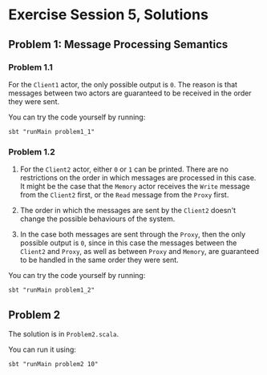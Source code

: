 # Exercise Session 5, Solutions

## Problem 1: Message Processing Semantics

### Problem 1.1

For the `Client1` actor, the only possible output is `0`. The reason is that messages between two actors are guaranteed to be received in the order they were sent.

You can try the code yourself by running:
```
sbt "runMain problem1_1"
```

### Problem 1.2

1. For the `Client2` actor, either `0` or `1` can be printed. There are no restrictions on the order in which messages are processed in this case. It might be the case that the `Memory` actor receives the `Write` message from the `Client2` first, or the `Read` message from the `Proxy` first.

2. The order in which the messages are sent by the `Client2` doesn't change the possible behaviours of the system.

3. In the case both messages are sent through the `Proxy`, then the only possible output is `0`, since in this case the messages between the `Client2` and `Proxy`, as well as between `Proxy` and `Memory`, are guaranteed to be handled in the same order they were sent.

You can try the code yourself by running:
```
sbt "runMain problem1_2"
```

## Problem 2

The solution is in `Problem2.scala`.

You can run it using:

```
sbt "runMain problem2 10"
```
